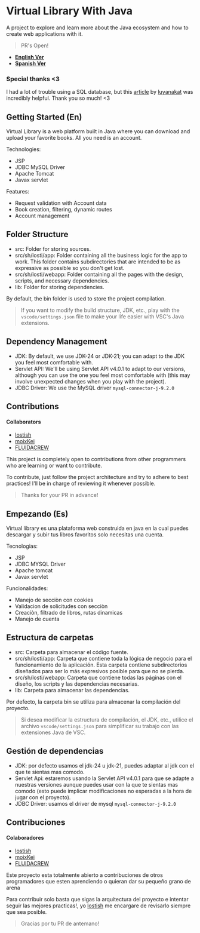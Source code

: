 # Virtual Library With Java

A project to explore and learn more about the Java ecosystem and how to create web applications with it.

> PR's Open!

- [**English Ver**](./README.md#getting-started-en)
- [**Spanish Ver**](./README.md#empezando-es)

### Special thanks <3

I had a lot of trouble using a SQL database, but this [article](https://luyanakat.github.io/mssql_arch/) by [luyanakat](https://github.com/luyanakat) was incredibly helpful. Thank you so much! <3

## Getting Started (En)

Virtual Library is a web platform built in Java where you can download and upload your favorite books. All you need is an account.

Technologies:

- JSP
- JDBC MySQL Driver
- Apache Tomcat
- Javax servlet

Features:

- Request validation with Account data
- Book creation, filtering, dynamic routes
- Account management

## Folder Structure

- src: Folder for storing sources.
- src/sh/losti/app: Folder containing all the business logic for the app to work. This folder contains subdirectories that are intended to be as expressive as possible so you don't get lost.
- src/sh/losti/webapp: Folder containing all the pages with the design, scripts, and necessary dependencies.
- lib: Folder for storing dependencies.

By default, the bin folder is used to store the project compilation.

> If you want to modify the build structure, JDK, etc., play with the `vscode/settings.json` file to make your life easier with VSC's Java extensions.

## Dependency Management

- JDK: By default, we use JDK-24 or JDK-21; you can adapt to the JDK you feel most comfortable with.
- Servlet API: We'll be using Servlet API v4.0.1 to adapt to our versions, although you can use the one you feel most comfortable with (this may involve unexpected changes when you play with the project).
- JDBC Driver: We use the MySQL driver `mysql-connector-j-9.2.0`

## Contributions

#### Collaborators

- [lostish](https://github.com/lostish)
- [moixKei](https://github.com/moixKei)
- [FLUIDACREW](https://github.com/FLUIDACREW)

This project is completely open to contributions from other programmers who are learning or want to contribute.

To contribute, just follow the project architecture and try to adhere to best practices! I'll be in charge of reviewing it whenever possible.

> Thanks for your PR in advance!

## Empezando (Es)

Virtual library es una plataforma web construida en java en la cual puedes descargar y subir tus libros favoritos solo necesitas una cuenta.

Tecnologias:

- JSP
- JDBC MYSQL Driver
- Apache tomcat
- Javax servlet

Funcionalidades:

- Manejo de secciòn con cookies
- Validacion de solicitudes con secciòn
- Creaciòn, filtrado de libros, rutas dinamicas
- Manejo de cuenta

## Estructura de carpetas

- src: Carpeta para almacenar el código fuente.
- src/sh/losti/app: Carpeta que contiene toda la lógica de negocio para el funcionamiento de la aplicación. Esta carpeta contiene subdirectorios diseñados para ser lo más expresivos posible para que no se pierda.
- src/sh/losti/webapp: Carpeta que contiene todas las páginas con el diseño, los scripts y las dependencias necesarias.
- lib: Carpeta para almacenar las dependencias.

Por defecto, la carpeta bin se utiliza para almacenar la compilación del proyecto.

> Si desea modificar la estructura de compilación, el JDK, etc., utilice el archivo `vscode/settings.json` para simplificar su trabajo con las extensiones Java de VSC.

## Gestión de dependencias

- JDK: por defecto usamos el jdk-24 u jdk-21, puedes adaptar al jdk con el que te sientas mas comodo.
- Servlet Api: estaremos usando la Servlet API v4.0.1 para que se adapte a nuestras versiones aunque puedes usar con la que te sientas mas comodo (esto puede implicar modificaciones no esperadas a la hora de jugar con el proyecto).
- JDBC Driver: usamos el driver de mysql `mysql-connector-j-9.2.0`

## Contribuciones

#### Colaboradores

- [lostish](https://github.com/lostish)
- [moixKei](https://github.com/moixKei)
- [FLUIDACREW](https://github.com/FLUIDACREW)

Este proyecto esta totalmente abierto a contribuciones de otros programadores que esten aprendiendo o quieran dar su pequeño grano de arena

Para contribuir solo basta que sigas la arquitectura del proyecto e intentar seguir las mejores practicas!, yo [lostish](https://github.com/lostish) me encargare de revisarlo siempre que sea posible.

> Gracias por tu PR de antemano!
